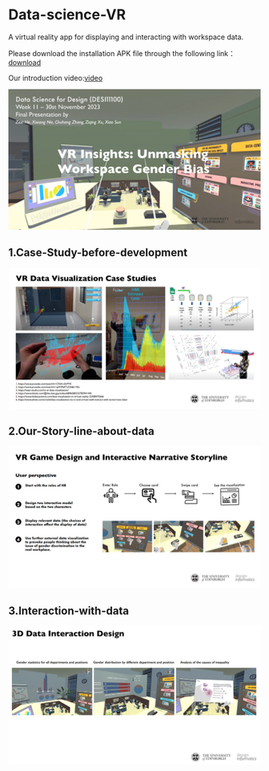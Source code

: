 # Data-science-VR
A virtual reality app for displaying and interacting with workspace data.

Please download the installation APK file through the following link：[download](https://1drv.ms/u/s!AlAOIOBwskGHwUmfohK9czWqqY1o?e=5ZnCz0 )

Our introduction video:[video](https://www.youtube.com/watch?v=3gDpF5CvwYI)

![alt text](topic.png)


## 1.Case-Study-before-development
![alt text](case-study.png)

  
## 2.Our-Story-line-about-data
![alt text](story-line.png)

  
## 3.Interaction-with-data
![alt text](interaction.png)


